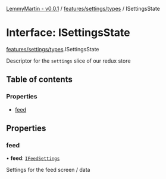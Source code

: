 [LemmyMartin - v0.0.1](../README.md) / [features/settings/types](../modules/features_settings_types.md) / ISettingsState

# Interface: ISettingsState

[features/settings/types](../modules/features_settings_types.md).ISettingsState

Descriptor for the `settings` slice of our redux store

## Table of contents

### Properties

- [feed](features_settings_types.ISettingsState.md#feed)

## Properties

### feed

• **feed**: [`IFeedSettings`](features_settings_types.IFeedSettings.md)

Settings for the feed screen / data
